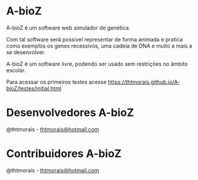 # A-bioZ

A-bioZ é um software web simulador de genética.

Com tal software será possivel representar de forma animada e pratica como exemplos os genes recessivos, uma cadeia de DNA e muito a mais a se desenvolver.

A-bioZ é um software livre, podendo ser usado sem restrições no âmbito escolar.

Para acessar os primeiros testes acesse https://thtmorais.github.io/A-bioZ/testes/initial.html

# Desenvolvedores A-bioZ

  @thtmorais - thtmorais@hotmail.com

# Contribuidores A-bioZ

  @thtmorais - thtmorais@hotmail.com
